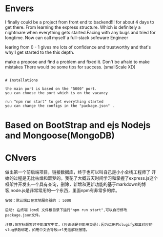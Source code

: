 # Envers

I finally could be a project from front end to backend!!!
for about 4 days to get there. From learning the express structure. Which is definitely a nightmare when everything  gets started.Facing with any bugs and tried for longtime.
Now can call myself a full-stack sofeware Engineer

learing from 0 - 1 gives me lots of confidence 
and trustworthy and that's why I get started to the this depth.

make a propose and find a problem and fixed it. 
Don't be afraid to make mistakes There would be some tips for success.
(smallScale XD)

~~~

# Installations

the main port is based on the "5000" port.
you can choose the port which is on the vacancy

run "npm run start" to get everything started
you can change the configs in the "package.json" .

~~~

# Based on BootStrap and ejs Nodejs and Mongoose(MongoDB) 


# CNvers

做出第一个前后端项目，链接数据库，终于也可以叫自己是小小全栈工程师了
开始的过程是无比枯燥和噩梦的。我花了大概五天时间学习和掌握了express.js这个框架并开发出一个具有查询，删除，新增和更新功能的基于markdown的博客,node.js是非常常用的一个东西，里面npm有非常多的库。

~~~
安装：默认端口在本地服务器的 : 5000

启动: 在终端（cmd）文件根目录下运行"npm run start",可以自行修改
package.json文件。

注意:博客标题暂时不能填写中文，(应该说是只能用英语):因为运用的slugify和其对应的slug参数绑定，如用中文会导致url无法解析报错。



